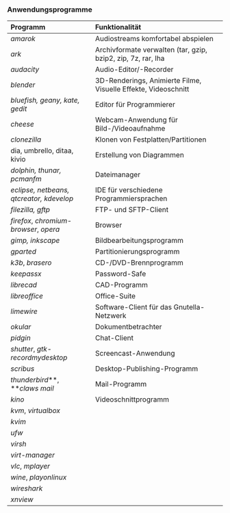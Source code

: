 ### Anwendungsprogramme

| Programm | Funktionalität |
| :--- | :--- |
| _amarok_ | Audiostreams komfortabel abspielen |
| _ark_ | Archivformate verwalten \(tar, gzip, bzip2, zip, 7z, rar, lha |
| _audacity_ | Audio-Editor/-Recorder |
| _blender_ | 3D-Renderings, Animierte Filme, Visuelle Effekte, Videoschnitt |
| _bluefish, geany, kate, gedit_ | Editor für Programmierer |
| _cheese_ | Webcam-Anwendung für Bild-/Videoaufnahme |
| _clonezilla_ | Klonen von Festplatten/Partitionen |
| dia, umbrello, ditaa, kivio | Erstellung von Diagrammen |
| _dolphin, thunar, pcmanfm_ | Dateimanager |
| _eclipse, netbeans, qtcreator, kdevelop_ | IDE für verschiedene Programmiersprachen |
| _filezilla, gftp_ | FTP- und SFTP-Client |
| _firefox_, _chromium-browser_, _opera_ | Browser |
| _gimp, inkscape_ | Bildbearbeitungsprogramm |
| _gparted_ | Partitionierungsprogramm |
| _k3b_, _brasero_ | CD-/DVD-Brennprogramm |
| _keepassx_ | Password-Safe |
| _librecad_ | CAD-Programm |
| _libreoffice_ | Office-Suite |
| _limewire_ | Software-Client für das Gnutella-Netzwerk |
| _okular_ | Dokumentbetrachter |
| _pidgin_ | Chat-Client |
| _shutter_, _gtk-recordmydesktop_ | Screencast-Anwendung |
| _scribus_ | Desktop-Publishing-Programm |
| _thunderbird_**, **_claws mail_ | Mail-Programm |
| _kino_ | Videoschnittprogramm |
| _kvm_, _virtualbox_ |  |
| _kvim_ |  |
| _ufw_ |  |
| _virsh_ |  |
| _virt-manager_ |  |
| _vlc_, _mplayer_ |  |
| _wine_, _playonlinux_ |  |
| _wireshark_ |  |
| _xnview_ |  |



